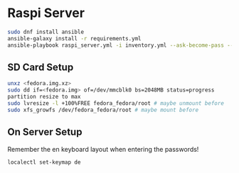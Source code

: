 # Raspi Server

```bash
sudo dnf install ansible
ansible-galaxy install -r requirements.yml
ansible-playbook raspi_server.yml -i inventory.yml --ask-become-pass --ask-vault-pass
```

## SD Card Setup

```bash
unxz <fedora.img.xz>
sudo dd if=<fedora.img> of=/dev/mmcblk0 bs=2048MB status=progress
partition resize to max
sudo lvresize -l +100%FREE fedora_fedora/root # maybe unmount before
sudo xfs_growfs /dev/fedora_fedora/root # maybe mount before
```

## On Server Setup

Remember the en keyboard layout when entering the passwords!

```bash
localectl set-keymap de
```
